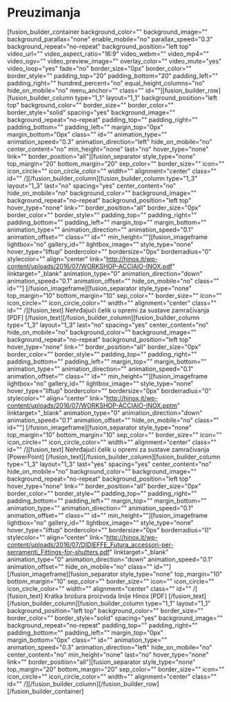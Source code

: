 # Preuzimanja

[fusion_builder_container background_color="" background_image="" background_parallax="none" enable_mobile="no" parallax_speed="0.3" background_repeat="no-repeat" background_position="left top" video_url="" video_aspect_ratio="16:9" video_webm="" video_mp4="" video_ogv="" video_preview_image="" overlay_color="" video_mute="yes" video_loop="yes" fade="no" border_size="0px" border_color="" border_style="" padding_top="20" padding_bottom="20" padding_left="" padding_right="" hundred_percent="no" equal_height_columns="no" hide_on_mobile="no" menu_anchor="" class="" id=""][fusion_builder_row][fusion_builder_column type="1_1" layout="1_1" background_position="left top" background_color="" border_size="" border_color="" border_style="solid" spacing="yes" background_image="" background_repeat="no-repeat" padding_top="" padding_right="" padding_bottom="" padding_left="" margin_top="0px" margin_bottom="0px" class="" id="" animation_type="" animation_speed="0.3" animation_direction="left" hide_on_mobile="no" center_content="no" min_height="none" last="no" hover_type="none" link="" border_position="all"][fusion_separator style_type="none" top_margin="20" bottom_margin="20" sep_color="" border_size="" icon="" icon_circle="" icon_circle_color="" width="" alignment="center" class="" id="" /][/fusion_builder_column][fusion_builder_column type="1_3" layout="1_3" last="no" spacing="yes" center_content="no" hide_on_mobile="no" background_color="" background_image="" background_repeat="no-repeat" background_position="left top" hover_type="none" link="" border_position="all" border_size="0px" border_color="" border_style="" padding_top="" padding_right="" padding_bottom="" padding_left="" margin_top="" margin_bottom="" animation_type="" animation_direction="" animation_speed="0.1" animation_offset="" class="" id="" min_height=""][fusion_imageframe lightbox="no" gallery_id="" lightbox_image="" style_type="none" hover_type="liftup" bordercolor="" bordersize="0px" borderradius="0" stylecolor="" align="center" link="http://hinox.it/wp-content/uploads/2016/07/WORKSHOP-ACCIAIO-INOX.pdf" linktarget="_blank" animation_type="0" animation_direction="down" animation_speed="0.1" animation_offset="" hide_on_mobile="no" class="" id=""] [/fusion_imageframe][fusion_separator style_type="none" top_margin="10" bottom_margin="10" sep_color="" border_size="" icon="" icon_circle="" icon_circle_color="" width="" alignment="center" class="" id="" /][fusion_text]
Nehrđajući čelik u opremi za sustave zamračivanja
[PDF]
[/fusion_text][/fusion_builder_column][fusion_builder_column type="1_3" layout="1_3" last="no" spacing="yes" center_content="no" hide_on_mobile="no" background_color="" background_image="" background_repeat="no-repeat" background_position="left top" hover_type="none" link="" border_position="all" border_size="0px" border_color="" border_style="" padding_top="" padding_right="" padding_bottom="" padding_left="" margin_top="" margin_bottom="" animation_type="" animation_direction="" animation_speed="0.1" animation_offset="" class="" id="" min_height=""][fusion_imageframe lightbox="no" gallery_id="" lightbox_image="" style_type="none" hover_type="liftup" bordercolor="" bordersize="0px" borderradius="0" stylecolor="" align="center" link="http://hinox.it/wp-content/uploads/2016/07/WORKSHOP-ACCIAIO-INOX.pptm" linktarget="_blank" animation_type="0" animation_direction="down" animation_speed="0.1" animation_offset="" hide_on_mobile="no" class="" id=""] [/fusion_imageframe][fusion_separator style_type="none" top_margin="10" bottom_margin="10" sep_color="" border_size="" icon="" icon_circle="" icon_circle_color="" width="" alignment="center" class="" id="" /][fusion_text]
Nehrđajući čelik u opremi za sustave zamračivanja
[PowerPoint]
[/fusion_text][/fusion_builder_column][fusion_builder_column type="1_3" layout="1_3" last="yes" spacing="yes" center_content="no" hide_on_mobile="no" background_color="" background_image="" background_repeat="no-repeat" background_position="left top" hover_type="none" link="" border_position="all" border_size="0px" border_color="" border_style="" padding_top="" padding_right="" padding_bottom="" padding_left="" margin_top="" margin_bottom="" animation_type="" animation_direction="" animation_speed="0.1" animation_offset="" class="" id="" min_height=""][fusion_imageframe lightbox="no" gallery_id="" lightbox_image="" style_type="none" hover_type="liftup" bordercolor="" bordersize="0px" borderradius="0" stylecolor="" align="center" link="http://hinox.it/wp-content/uploads/2016/07/DIDIEFFE_Futura_accessori-per-serramenti_Fittings-for-shutters.pdf" linktarget="_blank" animation_type="0" animation_direction="down" animation_speed="0.1" animation_offset="" hide_on_mobile="no" class="" id=""] [/fusion_imageframe][fusion_separator style_type="none" top_margin="10" bottom_margin="10" sep_color="" border_size="" icon="" icon_circle="" icon_circle_color="" width="" alignment="center" class="" id="" /][fusion_text]
Kratka brošura proizvoda linije Hìnox
[PDF]
[/fusion_text][/fusion_builder_column][fusion_builder_column type="1_1" layout="1_1" background_position="left top" background_color="" border_size="" border_color="" border_style="solid" spacing="yes" background_image="" background_repeat="no-repeat" padding_top="" padding_right="" padding_bottom="" padding_left="" margin_top="0px" margin_bottom="0px" class="" id="" animation_type="" animation_speed="0.3" animation_direction="left" hide_on_mobile="no" center_content="no" min_height="none" last="no" hover_type="none" link="" border_position="all"][fusion_separator style_type="none" top_margin="20" bottom_margin="20" sep_color="" border_size="" icon="" icon_circle="" icon_circle_color="" width="" alignment="center" class="" id="" /][/fusion_builder_column][/fusion_builder_row][/fusion_builder_container]